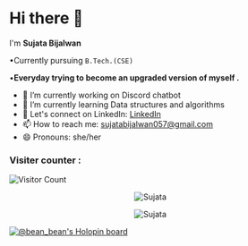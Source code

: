 # Hi there 👋


I'm **Sujata Bijalwan**

•Currently pursuing `B.Tech.(CSE)`

•**Everyday trying to become an upgraded version of myself .**

- 🔭 I’m currently working on Discord chatbot 
- 🌱 I’m currently learning Data structures and algorithms 
- 💬 Let's connect on LinkedIn: [LinkedIn](https://www.linkedin.com/in/sujata-bijalwan-7bab75229/)
- 📫 How to reach me: sujatabijalwan057@gmail.com
- 😄 Pronouns: she/her


### Visiter counter :

![Visitor Count](https://profile-counter.glitch.me/Sujata005/count.svg)

<p align="center"> <img src="https://github-readme-stats-sigma-five.vercel.app/api?username=sujata005&show_icons=true&theme=great-gatsby" alt="Sujata" />
  
  
  <p align="center"> <img src="https://github-readme-streak-stats.herokuapp.com/?user=Sujata005&theme=great-gatsby" alt="Sujata" /></p>


  
  [![@bean_bean's Holopin board](https://holopin.io/api/user/board?user=bean_bean)](https://holopin.io/@bean_bean)
